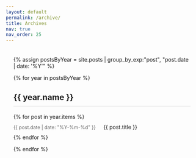 ```yaml
---
layout: default
permalink: /archive/
title: Archives
nav: true
nav_order: 25
---
```


<div class="archive">
  {% assign postsByYear = site.posts | group_by_exp:"post", "post.date | date: '%Y'" %}
  
  {% for year in postsByYear %}
    <h2 class="archive-year" id="{{ year.name }}">{{ year.name }}</h2>
    <ul class="archive-list">
      {% for post in year.items %}
        <li class="archive-item">
          <span class="archive-date">{{ post.date | date: "%Y-%m-%d" }}</span>
          <a href="{{ post.url | relative_url }}" class="archive-title">{{ post.title }}</a>
        </li>
      {% endfor %}
    </ul>
  {% endfor %}
</div>

<style>
.archive {
  max-width: 800px;
  margin: 0 auto;
  padding: 20px;
}

.archive-year {
  margin-top: 30px;
  border-bottom: 2px solid #eee;
  padding-bottom: 10px;
}

.archive-list {
  list-style: none;
  padding-left: 0;
}

.archive-item {
  margin: 10px 0;
  display: flex;
  align-items: baseline;
}

.archive-date {
  color: #666;
  font-size: 0.9em;
  min-width: 100px;
  margin-right: 20px;
}

.archive-title {
  text-decoration: none;

}


/* Dark mode updates */
@media (prefers-color-scheme: dark) {
  .archive {
    background-color: #1a1a1a;
  }

  .archive-year {
    color: #fff;
    border-bottom-color: #333;
  }

  .archive-date {
    color: #b3b3b3;
  }

  /* Make title selector more specific */
  .archive-list .archive-item {
    color: #fff !important;
  } 
}
</style>